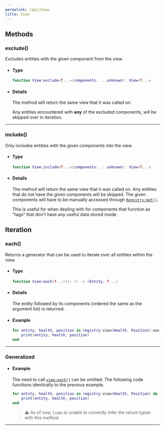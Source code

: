 ```yaml
---
permalink: /api/View
title: View
---
```


## Methods

### exclude()

Excludes entities with the given component from the view.

- #### Type

    ```lua
    function View:exclude<T...>(components: ...unknown): View<T...>
    ```

- #### Details

    The method will return the same view that it was called on.

    Any entities encountered with **any** of the excluded components, will be skipped over in iteration.

---

### include()

Only includes entities with the given components into the view.

- #### Type

    ```lua
    function View:include<T...>(components: ...unknown): View<T...>
    ```

- #### Details

    The method will return the same view that it was called on.
    Any entities that do not have the given components will be skipped.
    The given components will have to be manually accessed through [`Registry:get()`](Registry#get).
    
    This is useful for when dealing with for components that function as "tags" that
    don't have any useful data stored inside.
## Iteration

### each()

Returns a generator that can be used to iterate over all entities within the view.

- #### Type

    ```lua
    function View:each<T...>(): () -> (Entity, T...)
    ```

- #### Details

    The entity followed by its components (ordered the same as the argument list) is returned.

- #### Example

    ```lua
    for entity, health, position in registry:view(Health, Position):each() do
        print(entity, health, position)
    end
    ```

---

### Generalized

- #### Example

    The need to call [`view:each()`](View#each) can be omitted.
    The following code functions identically to the previous example.

    ```lua
    for entity, health, position in registry:view(Health, Position) do
        print(entity, health, position)
    end
    ```

    > ⚠️ As of now, Luau is unable to correctly infer the return types with this method.

---
